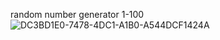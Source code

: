 random number generator 1-100![DC3BD1E0-7478-4DC1-A1B0-A544DCF1424A](https://github.com/user-attachments/assets/816328a6-8bf7-4be5-8245-5dc672ea896a)
